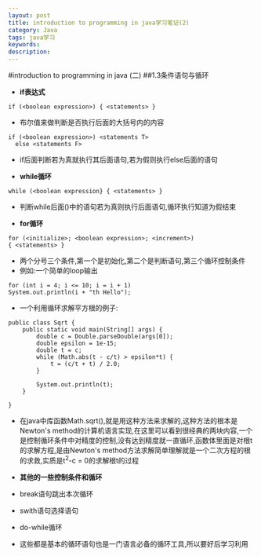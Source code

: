 ```yaml
---
layout: post
title: introduction to programming in java学习笔记(2)
category: Java
tags: java学习
keywords:
description:
---
```

#introduction to programming in java (二)
##1.3条件语句与循环

* **if表达式**
```
if (<boolean expression>) { <statements> }
```
* 布尔值来做判断是否执行后面的大括号内的内容
```
if (<boolean expression>) <statements T>
  else <statements F>
```
* if后面判断若为真就执行其后面语句,若为假则执行else后面的语句

* **while循环**
```
while (<boolean expression} { <statements> }
```
* 判断while后面()中的语句若为真则执行后面语句,循环执行知道为假结束

* **for循环**
```
for (<initialize>; <boolean expression>; <increment>)
{ <statements> }
```
* 两个分号三个条件,第一个是初始化,第二个是判断语句,第三个循环控制条件
* 例如:一个简单的loop输出
```
for (int i = 4; i <= 10; i = i + 1)
System.out.println(i + "th Hello");
```
* 一个利用循环求解平方根的例子:

```
public class Sqrt {
    public static void main(String[] args) {
        double c = Double.parseDouble(args[0]);
        double epsilon = 1e-15;
        double t = c;
        while (Math.abs(t - c/t) > epsilon*t) {
            t = (c/t + t) / 2.0;
        }

        System.out.println(t);
    }

}
```
* 在java中库函数Math.sqrt(),就是用这种方法来求解的,这种方法的根本是Newton's method的计算机语言实现,在这里可以看到很经典的两块内容,一个是控制循环条件中对精度的控制,没有达到精度就一直循环,函数体里面是对根t的求解方程,是由Newton's method方法求解简单理解就是一个二次方程的根的求救,实质是t<sup>2</sup>-c = 0的求解根t的过程

* **其他的一些控制条件和循环**
* break语句跳出本次循环
* swith语句选择语句
* do-while循环
* 这些都是基本的循环语句也是一门语言必备的循环工具,所以要好后学习利用